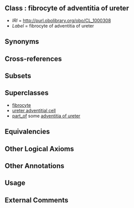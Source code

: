 
## Class : fibrocyte of adventitia of ureter

 * *IRI* = http://purl.obolibrary.org/obo/CL_1000308
 * *Label* = fibrocyte of adventitia of ureter

## Synonyms


## Cross-references


## Subsets


## Superclasses

 * [fibrocyte](../../CL/35/CL_0000135.md)
 * [ureter adventitial cell](../../CL/08/CL_1000708.md)
 * [part_of](../../BFO/50/BFO_0000050.md) some [adventitia of ureter](../../UBERON/52/UBERON_0001252.md)

## Equivalencies


## Other Logical Axioms


## Other Annotations


## Usage


## External Comments

